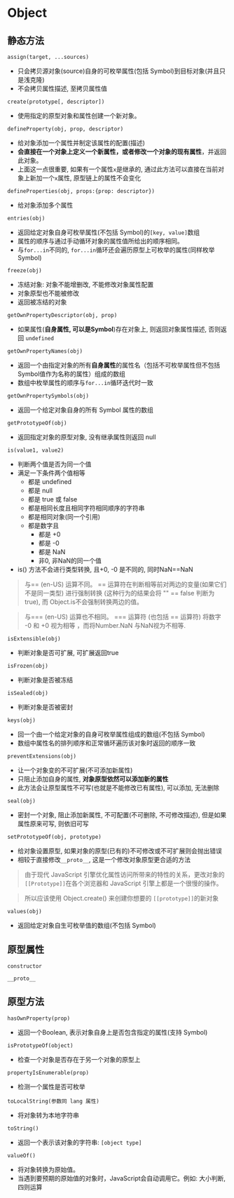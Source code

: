 
# Object

## 静态方法

`assign(target, ...sources)`
  + 只会拷贝源对象(source)自身的可枚举属性(包括 Symbol)到目标对象(并且只是浅克隆)
  + 不会拷贝属性描述, 至拷贝属性值

`create(prototype[, descriptor])`
  + 使用指定的原型对象和属性创建一个新对象。

`defineProperty(obj, prop, descriptor)`
  + 给对象添加一个属性并制定该属性的配置(描述)
  + **会直接在一个对象上定义一个新属性，或者修改一个对象的现有属性**，并返回此对象。
  + 上面这一点很重要, 如果有一个属性`x`是继承的, 通过此方法可以直接在当前对象上新加一个`x`属性, 原型链上的属性不会变化

`defineProperties(obj, props:{prop: descriptor})`
  + 给对象添加多个属性

`entries(obj)`
  + 返回给定对象自身可枚举属性(不包括 Symbol)的`[key, value]`数组
  + 属性的顺序与通过手动循环对象的属性值所给出的顺序相同。
  + 与`for...in`不同的, `for...in`循环还会遍历原型上可枚举的属性(同样枚举 Symbol)

`freeze(obj)`
  + 冻结对象: 对象不能增删改, 不能修改对象属性配置
  + 对象原型也不能被修改
  + 返回被冻结的对象

`getOwnPropertyDescriptor(obj, prop)`
  + 如果属性(**自身属性, 可以是Symbol**)存在对象上, 则返回对象属性描述, 否则返回 `undefined`
  
`getOwnPropertyNames(obj)`
  + 返回一个由指定对象的所有**自身属性**的属性名（包括不可枚举属性但不包括Symbol值作为名称的属性）组成的数组
  + 数组中枚举属性的顺序与`for...in`循环迭代时一致

`getOwnPropertySymbols(obj)`
  + 返回一个给定对象自身的所有 Symbol 属性的数组

`getPrototypeOf(obj)`
  + 返回指定对象的原型对象, 没有继承属性则返回 null

`is(value1, value2)`
  + 判断两个值是否为同一个值
  + 满足一下条件两个值相等
    + 都是 undefined
    + 都是 null
    + 都是 true 或 false
    + 都是相同长度且相同字符相同顺序的字符串
    + 都是相同对象(同一个引用)
    + 都是数字且
      + 都是 +0
      + 都是 -0
      + 都是 NaN
      + 非0, 非NaN的同一个值
  + is() 方法不会进行类型转换, 且+0, -0 是不同的, 同时NaN==NaN
  > 与== (en-US) 运算不同。  == 运算符在判断相等前对两边的变量(如果它们不是同一类型) 进行强制转换 (这种行为的结果会将 "" == false 判断为 true), 而 Object.is不会强制转换两边的值。

  > 与=== (en-US) 运算也不相同。 === 运算符 (也包括 == 运算符) 将数字 -0 和 +0 视为相等 ，而将Number.NaN 与NaN视为不相等.

`isExtensible(obj)`
  + 判断对象是否可扩展, 可扩展返回true

`isFrozen(obj)`
  + 判断对象是否被冻结

`isSealed(obj)`
  + 判断对象是否被密封

`keys(obj)`
  + 回一个由一个给定对象的自身可枚举属性组成的数组(不包括 Symbol)
  + 数组中属性名的排列顺序和正常循环遍历该对象时返回的顺序一致

`preventExtensions(obj)`
  + 让一个对象变的不可扩展(不可添加新属性)
  + 只阻止添加自身的属性, **对象原型依然可以添加新的属性**
  + 此方法会让原型属性不可写(也就是不能修改已有属性), 可以添加, 无法删除

`seal(obj)`
  + 密封一个对象, 阻止添加新属性, 不可配置(不可删除, 不可修改描述), 但是如果属性原来可写, 则依旧可写

`setPrototypeOf(obj, prototype)`
  + 给对象设置原型, 如果对象的原型(已有的)不可修改或不可扩展则会抛出错误
  + 相较于直接修改`__proto__`, 这是一个修改对象原型更合适的方法
  > 由于现代 JavaScript 引擎优化属性访问所带来的特性的关系，更改对象的 `[[Prototype]]`在各个浏览器和 JavaScript 引擎上都是一个很慢的操作。 

  > 所以应该使用 Object.create() 来创建你想要的 `[[prototype]]`的新对象

`values(obj)`
  + 返回给定对象自生可枚举值的数组(不包括 Symbol)

## 原型属性

`constructor`

`__proto__`


## 原型方法

`hasOwnProperty(prop)`
  + 返回一个Boolean, 表示对象自身上是否包含指定的属性(支持 Symbol)

`isPrototypeOf(object)` 
  + 检查一个对象是否存在于另一个对象的原型上

`propertyIsEnumerable(prop)`
  + 检测一个属性是否可枚举

`toLocalString(参数同 lang 属性)` 
  + 将对象转为本地字符串

`toString()`
  + 返回一个表示该对象的字符串:  `[object type]`

`valueOf()`
  + 将对象转换为原始值。
  + 当遇到要预期的原始值的对象时，JavaScript会自动调用它。例如: 大小判断, 四则运算